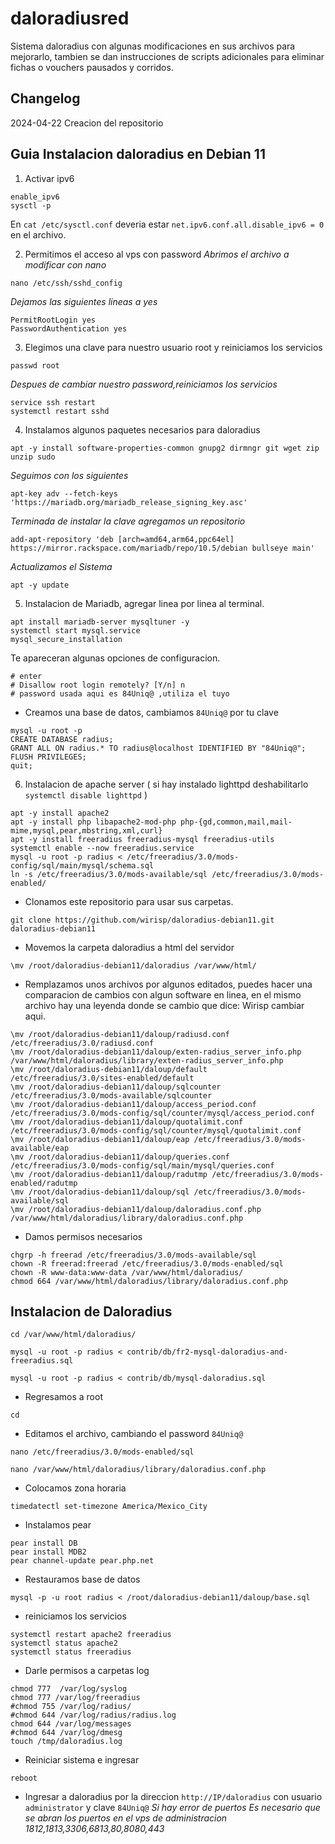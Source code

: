 # daloradiusred
Sistema daloradius con algunas modificaciones en sus archivos para mejorarlo, tambien se dan instrucciones de scripts adicionales para eliminar fichas o vouchers pausados y corridos.
## Changelog
2024-04-22 Creacion del repositorio
## Guia Instalacion daloradius en Debian 11
1. Activar ipv6
```
enable_ipv6
sysctl -p
```
En `cat /etc/sysctl.conf` deveria estar `net.ipv6.conf.all.disable_ipv6 = 0` en el archivo.

2. Permitimos el acceso al vps con password
_Abrimos el archivo a modificar con nano_
```
nano /etc/ssh/sshd_config
```
_Dejamos las siguientes lineas a yes_
```
PermitRootLogin yes
PasswordAuthentication yes
```
3. Elegimos una clave para nuestro usuario root y reiniciamos los servicios
```
passwd root
```
_Despues de cambiar nuestro password,reiniciamos los servicios_
```
service ssh restart
systemctl restart sshd
```
4. Instalamos algunos paquetes necesarios para daloradius
```
apt -y install software-properties-common gnupg2 dirmngr git wget zip unzip sudo
```
_Seguimos con los siguientes_
```
apt-key adv --fetch-keys 'https://mariadb.org/mariadb_release_signing_key.asc'
```
_Terminada de instalar la clave agregamos un repositorio_
```
add-apt-repository 'deb [arch=amd64,arm64,ppc64el] https://mirror.rackspace.com/mariadb/repo/10.5/debian bullseye main'
```
_Actualizamos el Sistema_
```
apt -y update
```
5. Instalacion de Mariadb, agregar linea por linea al terminal.
```
apt install mariadb-server mysqltuner -y
systemctl start mysql.service
mysql_secure_installation
```
Te apareceran algunas opciones de configuracion.
```
# enter
# Disallow root login remotely? [Y/n] n
# password usada aqui es 84Uniq@ ,utiliza el tuyo
```
- Creamos una base de datos, cambiamos `84Uniq@` por tu clave
```
mysql -u root -p
CREATE DATABASE radius;
GRANT ALL ON radius.* TO radius@localhost IDENTIFIED BY "84Uniq@";
FLUSH PRIVILEGES;
quit;
```
6. Instalacion de apache server ( si hay instalado lighttpd deshabilitarlo `systemctl disable lighttpd` )
```
apt -y install apache2
apt -y install php libapache2-mod-php php-{gd,common,mail,mail-mime,mysql,pear,mbstring,xml,curl}
apt -y install freeradius freeradius-mysql freeradius-utils
systemctl enable --now freeradius.service
mysql -u root -p radius < /etc/freeradius/3.0/mods-config/sql/main/mysql/schema.sql
ln -s /etc/freeradius/3.0/mods-available/sql /etc/freeradius/3.0/mods-enabled/
```

- Clonamos este repositorio para usar sus carpetas.

```
git clone https://github.com/wirisp/daloradius-debian11.git daloradius-debian11
```

- Movemos la carpeta daloradius a html del servidor
```
\mv /root/daloradius-debian11/daloradius /var/www/html/
```

- Remplazamos unos archivos por algunos editados, puedes hacer una comparacion de cambios con algun software en linea, en el mismo archivo hay una leyenda donde se cambio que dice: Wirisp cambiar aqui.

```
\mv /root/daloradius-debian11/daloup/radiusd.conf /etc/freeradius/3.0/radiusd.conf
\mv /root/daloradius-debian11/daloup/exten-radius_server_info.php /var/www/html/daloradius/library/exten-radius_server_info.php
\mv /root/daloradius-debian11/daloup/default /etc/freeradius/3.0/sites-enabled/default
\mv /root/daloradius-debian11/daloup/sqlcounter /etc/freeradius/3.0/mods-available/sqlcounter
\mv /root/daloradius-debian11/daloup/access_period.conf /etc/freeradius/3.0/mods-config/sql/counter/mysql/access_period.conf
\mv /root/daloradius-debian11/daloup/quotalimit.conf /etc/freeradius/3.0/mods-config/sql/counter/mysql/quotalimit.conf
\mv /root/daloradius-debian11/daloup/eap /etc/freeradius/3.0/mods-available/eap
\mv /root/daloradius-debian11/daloup/queries.conf /etc/freeradius/3.0/mods-config/sql/main/mysql/queries.conf
\mv /root/daloradius-debian11/daloup/radutmp /etc/freeradius/3.0/mods-enabled/radutmp
\mv /root/daloradius-debian11/daloup/sql /etc/freeradius/3.0/mods-available/sql
\mv /root/daloradius-debian11/daloup/daloradius.conf.php /var/www/html/daloradius/library/daloradius.conf.php
```

- Damos permisos necesarios
```
chgrp -h freerad /etc/freeradius/3.0/mods-available/sql
chown -R freerad:freerad /etc/freeradius/3.0/mods-enabled/sql
chown -R www-data:www-data /var/www/html/daloradius/
chmod 664 /var/www/html/daloradius/library/daloradius.conf.php
```


## Instalacion de Daloradius
```
cd /var/www/html/daloradius/
```

```
mysql -u root -p radius < contrib/db/fr2-mysql-daloradius-and-freeradius.sql
```

```
mysql -u root -p radius < contrib/db/mysql-daloradius.sql
```

- Regresamos a root
```
cd
```

- Editamos el archivo, cambiando el password `84Uniq@`

```
nano /etc/freeradius/3.0/mods-enabled/sql
```

```
nano /var/www/html/daloradius/library/daloradius.conf.php
```

- Colocamos zona horaria

```
timedatectl set-timezone America/Mexico_City
```

- Instalamos pear

```
pear install DB
pear install MDB2
pear channel-update pear.php.net
```


- Restauramos base de datos

```
mysql -p -u root radius < /root/daloradius-debian11/daloup/base.sql
```

- reiniciamos los servicios
```
systemctl restart apache2 freeradius
systemctl status apache2
systemctl status freeradius
```

- Darle permisos a carpetas log
```
chmod 777  /var/log/syslog
chmod 777 /var/log/freeradius
#chmod 755 /var/log/radius/
#chmod 644 /var/log/radius/radius.log
chmod 644 /var/log/messages
#chmod 644 /var/log/dmesg
touch /tmp/daloradius.log
```

- Reiniciar sistema e ingresar

```
reboot
```
- Ingresar a daloradius por la direccion `http://IP/daloradius` con usuario `administrator` y clave  `84Uniq@`
_Si hay error de puertos Es necesario que se abran los puertos en el vps de administracion 1812,1813,3306,6813,80,8080,443_
